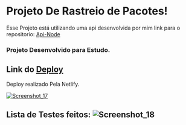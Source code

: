 # Projeto De Rastreio de Pacotes!
Esse Projeto está utilizando uma api desenvolvida por mim link para o repositorio: [Api-Node](https://github.com/Withene/FindBluePackge-React)

### Projeto Desenvolvido para Estudo.
## Link do [Deploy](https://firstbluepackge.netlify.app)
Deploy realizado Pela Netlify.

[![Screenshot_17](https://user-images.githubusercontent.com/82597491/132921477-8df63dfe-1298-410a-a7b2-e4378917d3f9.png)](https://firstbluepackge.netlify.app)


## Lista de Testes feitos: ![Screenshot_18](https://user-images.githubusercontent.com/82597491/132922345-381b8042-00ec-4fee-9d71-8432928ec198.png)




